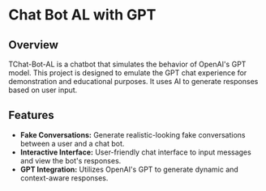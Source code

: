 # Chat Bot AL with GPT
## Overview

TChat-Bot-AL is a chatbot that simulates the behavior of OpenAI's GPT model. This project is designed to emulate the GPT chat experience for demonstration and educational purposes. It uses AI to generate responses based on user input.

## Features

- **Fake Conversations:** Generate realistic-looking fake conversations between a user and a chat bot.
- **Interactive Interface:** User-friendly chat interface to input messages and view the bot's responses.
- **GPT Integration:** Utilizes OpenAI's GPT to generate dynamic and context-aware responses.

